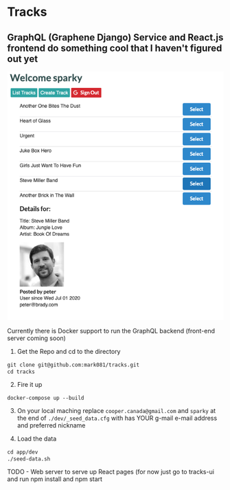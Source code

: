 # Tracks
## GraphQL (Graphene Django) Service and React.js frontend do something cool that I haven't figured out yet

![Logo](/tracks.png)


Currently there is Docker support to run the GraphQL backend (front-end server coming soon)

1. Get the Repo and cd to the directory
```
git clone git@github.com:mark081/tracks.git
cd tracks
```

2. Fire it up
```
docker-compose up --build
```

3. On your local maching replace `cooper.canada@gmail.com` and `sparky` at the end of `./dev/_seed_data.cfg` with has YOUR g-mail e-mail address and preferred nickname


4. Load the data

```
cd app/dev
./seed-data.sh
```

TODO - Web server to serve up React pages (for now just go to tracks-ui and run npm install and npm start
